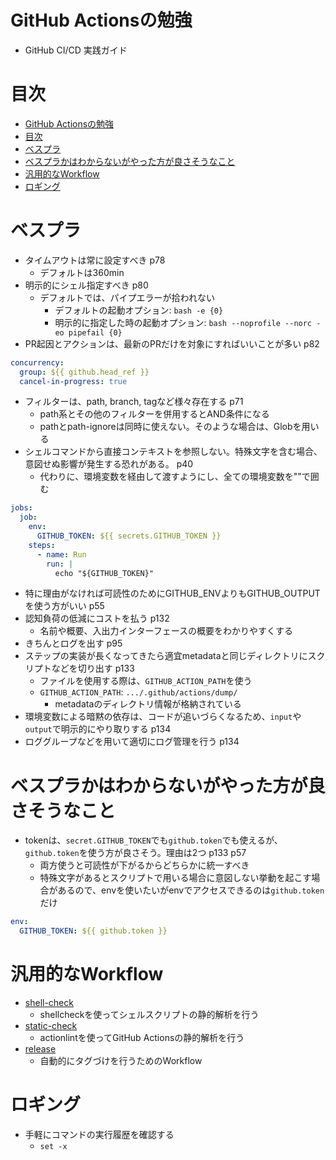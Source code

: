# GitHub Actionsの勉強

- GitHub CI/CD 実践ガイド

# 目次

- [GitHub Actionsの勉強](#github-actionsの勉強)
- [目次](#目次)
- [ベスプラ](#ベスプラ)
- [ベスプラかはわからないがやった方が良さそうなこと](#ベスプラかはわからないがやった方が良さそうなこと)
- [汎用的なWorkflow](#汎用的なworkflow)
- [ロギング](#ロギング)

# ベスプラ

- タイムアウトは常に設定すべき p78
  - デフォルトは360min
- 明示的にシェル指定すべき p80
  - デフォルトでは、パイプエラーが拾われない
    - デフォルトの起動オプション: `bash -e {0}`
    - 明示的に指定した時の起動オプション: `bash --noprofile --norc -eo pipefail {0}`
- PR起因とアクションは、最新のPRだけを対象にすればいいことが多い p82
```yaml
concurrency:
  group: ${{ github.head_ref }}
  cancel-in-progress: true
```
- フィルターは、path, branch, tagなど様々存在する p71
  - path系とその他のフィルターを併用するとAND条件になる
  - pathとpath-ignoreは同時に使えない。そのような場合は、Globを用いる
- シェルコマンドから直接コンテキストを参照しない。特殊文字を含む場合、意図せぬ影響が発生する恐れがある。 p40
  - 代わりに、環境変数を経由して渡すようにし、全ての環境変数を""で囲む
```yaml
jobs:
  job:
    env:
      GITHUB_TOKEN: ${{ secrets.GITHUB_TOKEN }}
    steps:
      - name: Run
        run: |
          echo "${GITHUB_TOKEN}"
```
- 特に理由がなければ可読性のためにGITHUB_ENVよりもGITHUB_OUTPUTを使う方がいい p55
- 認知負荷の低減にコストを払う p132
  - 名前や概要、入出力インターフェースの概要をわかりやすくする
- きちんとログを出す p95
- ステップの実装が長くなってきたら適宜metadataと同じディレクトリにスクリプトなどを切り出す p133
  - ファイルを使用する際は、`GITHUB_ACTION_PATH`を使う 
  - `GITHUB_ACTION_PATH`: `.../.github/actions/dump/`
    - metadataのディレクトリ情報が格納されている
- 環境変数による暗黙の依存は、コードが追いづらくなるため、`input`や`output`で明示的にやり取りする p134
- ロググループなどを用いて適切にログ管理を行う p134

# ベスプラかはわからないがやった方が良さそうなこと

- tokenは、`secret.GITHUB_TOKEN`でも`github.token`でも使えるが、`github.token`を使う方が良さそう。理由は2つ p133 p57
  - 両方使うと可読性が下がるからどちらかに統一すべき
  - 特殊文字があるとスクリプトで用いる場合に意図しない挙動を起こす場合があるので、envを使いたいがenvでアクセスできるのは`github.token`だけ
```yaml
env:
  GITHUB_TOKEN: ${{ github.token }}
```

# 汎用的なWorkflow

- [shell-check](./.github/workflows/shecll-check.yml)
  - shellcheckを使ってシェルスクリプトの静的解析を行う
- [static-check](./.github/workflows/static-check.yml)
  - actionlintを使ってGitHub Actionsの静的解析を行う
- [release](./.github/workflows/release.yml)
  - 自動的にタグづけを行うためのWorkflow

# ロギング

- 手軽にコマンドの実行履歴を確認する
  - `set -x`
